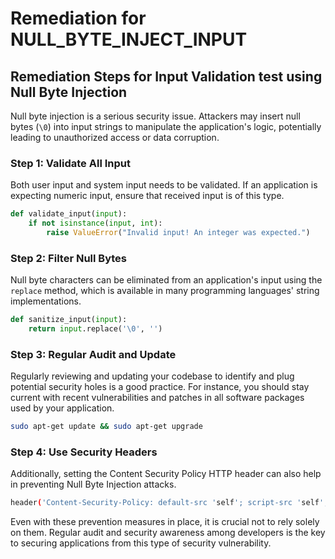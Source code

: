# Remediation for NULL_BYTE_INJECT_INPUT

## Remediation Steps for Input Validation test using Null Byte Injection

Null byte injection is a serious security issue. Attackers may insert null bytes (`\0`) into input strings to manipulate the application's logic, potentially leading to unauthorized access or data corruption.

### Step 1: Validate All Input

Both user input and system input needs to be validated. If an application is expecting numeric input, ensure that received input is of this type. 

```python
def validate_input(input):
    if not isinstance(input, int):
        raise ValueError("Invalid input! An integer was expected.")
```

### Step 2: Filter Null Bytes

Null byte characters can be eliminated from an application's input using the `replace` method, which is available in many programming languages' string implementations.

```python
def sanitize_input(input):
    return input.replace('\0', '')
```

### Step 3: Regular Audit and Update

Regularly reviewing and updating your codebase to identify and plug potential security holes is a good practice. For instance, you should stay current with recent vulnerabilities and patches in all software packages used by your application.

```bash
sudo apt-get update && sudo apt-get upgrade
```

### Step 4: Use Security Headers

 Additionally, setting the Content Security Policy HTTP header can also help in preventing Null Byte Injection attacks.

```bash
header('Content-Security-Policy: default-src 'self'; script-src 'self'; object-src 'none'; style-src 'self'; font-src 'self'; frame-src 'none'; 
```

Even with these prevention measures in place, it is crucial not to rely solely on them. Regular audit and security awareness among developers is the key to securing applications from this type of security vulnerability.